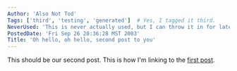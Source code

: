 ```yaml
---
Author: 'Also Not Tod'
Tags: ['third', 'testing', 'generated']  # Yes, I tagged it third.
NeverUsed: 'This is never actually used, but I can throw it in for later use if I want'
PostedDate: 'Fri Sep 26 20:36:28 MST 2003'
Title: 'Oh hello, oh hello, second post to you'
---
```

This should be our second post.  This is how I'm linking to the [first post](first_post.md).
